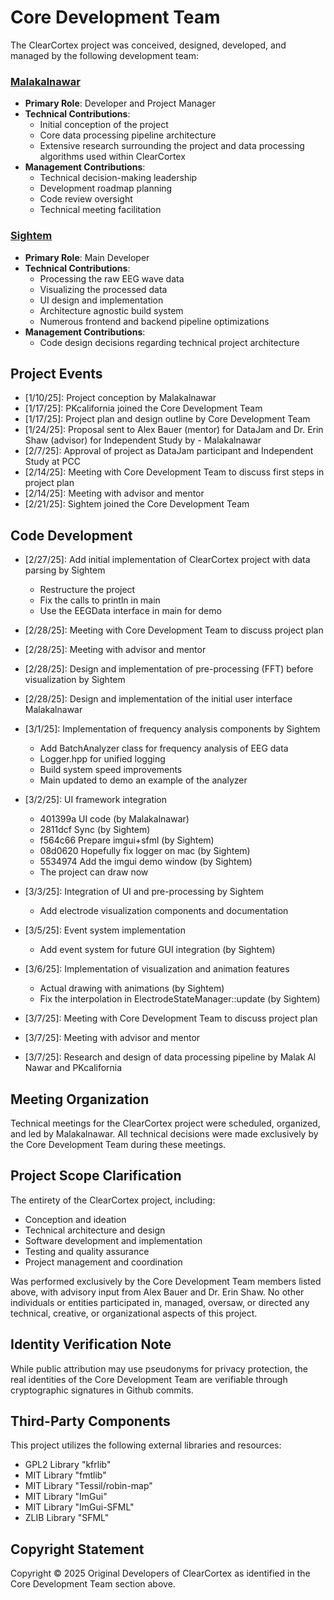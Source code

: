 # Core Development Team

The ClearCortex project was conceived, designed, developed, and managed by the following development team:

### [Malakalnawar](https://github.com/Malakalnawar)

* **Primary Role**: Developer and Project Manager
* **Technical Contributions**:
    * Initial conception of the project
    * Core data processing pipeline architecture
    * Extensive research surrounding the project and data processing algorithms used within ClearCortex
* **Management Contributions**:
    * Technical decision-making leadership
    * Development roadmap planning
    * Code review oversight
    * Technical meeting facilitation

### [Sightem](https://github.com/Sightem)

* **Primary Role**: Main Developer
* **Technical Contributions**:
    * Processing the raw EEG wave data
    * Visualizing the processed data
    * UI design and implementation
    * Architecture agnostic build system
    * Numerous frontend and backend pipeline optimizations
* **Management Contributions**:
    * Code design decisions regarding technical project architecture

## Project Events

* [1/10/25]: Project conception by Malakalnawar
* [1/17/25]: PKcalifornia joined the Core Development Team
* [1/17/25]: Project plan and design outline by Core Development Team
* [1/24/25]: Proposal sent to Alex Bauer (mentor) for DataJam and Dr. Erin Shaw (advisor) for Independent Study by - Malakalnawar
* [2/7/25]: Approval of project as DataJam participant and Independent Study at PCC
* [2/14/25]: Meeting with Core Development Team to discuss first steps in project plan
* [2/14/25]: Meeting with advisor and mentor
* [2/21/25]: Sightem joined the Core Development Team

## Code Development

* [2/27/25]: Add initial implementation of ClearCortex project with data parsing by Sightem
    * Restructure the project
    * Fix the calls to println in main
    * Use the EEGData interface in main for demo

* [2/28/25]: Meeting with Core Development Team to discuss project plan
* [2/28/25]: Meeting with advisor and mentor
* [2/28/25]: Design and implementation of pre-processing (FFT) before visualization by Sightem
* [2/28/25]: Design and implementation of the initial user interface Malakalnawar
* [3/1/25]: Implementation of frequency analysis components by Sightem
    * Add BatchAnalyzer class for frequency analysis of EEG data
    * Logger.hpp for unified logging
    * Build system speed improvements
    * Main updated to demo an example of the analyzer
* [3/2/25]: UI framework integration
    * 401399a UI code (by Malakalnawar)
    * 2811dcf Sync (by Sightem)
    * f564c66 Prepare imgui+sfml (by Sightem)
    * 08d0620 Hopefully fix logger on mac (by Sightem)
    * 5534974 Add the imgui demo window (by Sightem)
    * The project can draw now
* [3/3/25]: Integration of UI and pre-processing by Sightem
    * Add electrode visualization components and documentation
* [3/5/25]: Event system implementation
    * Add event system for future GUI integration (by Sightem)
* [3/6/25]: Implementation of visualization and animation features
    * Actual drawing with animations (by Sightem)
    * Fix the interpolation in ElectrodeStateManager::update (by Sightem)

* [3/7/25]: Meeting with Core Development Team to discuss project plan
* [3/7/25]: Meeting with advisor and mentor
* [3/7/25]: Research and design of data processing pipeline by Malak Al Nawar and PKcalifornia

## Meeting Organization

Technical meetings for the ClearCortex project were scheduled, organized, and led by Malakalnawar. All technical decisions were made exclusively by the Core Development Team during these meetings.

## Project Scope Clarification

The entirety of the ClearCortex project, including:

* Conception and ideation
* Technical architecture and design
* Software development and implementation
* Testing and quality assurance
* Project management and coordination

Was performed exclusively by the Core Development Team members listed above, with advisory input from Alex Bauer and Dr. Erin Shaw.
No other individuals or entities participated in, managed, oversaw, or directed any technical, creative, or organizational aspects of this project.

## Identity Verification Note

While public attribution may use pseudonyms for privacy protection, the real identities of the Core Development Team are verifiable through cryptographic signatures in Github commits.

## Third-Party Components

This project utilizes the following external libraries and resources:

* GPL2 Library "kfrlib"
* MIT Library "fmtlib"
* MIT Library "Tessil/robin-map"
* MIT Library "ImGui"
* MIT Library "ImGui-SFML"
* ZLIB Library "SFML"

## Copyright Statement

Copyright © 2025 Original Developers of ClearCortex as identified in the Core Development Team section above.
